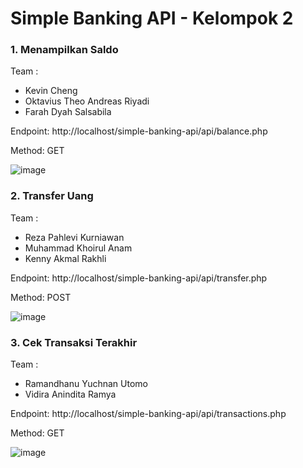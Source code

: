 # Simple Banking API - Kelompok 2

<h3>1. Menampilkan Saldo</h3>
<span>Team :</span>
<ul>
  <li>Kevin Cheng</li>
  <li>Oktavius Theo Andreas Riyadi</li>
  <li>Farah Dyah Salsabila</li>
</ul>
<p>Endpoint: http://localhost/simple-banking-api/api/balance.php</p>
<p>Method: GET</p>

![image](https://github.com/Rezapahlevi3108/simple-banking-api/assets/111274882/780d3ac6-45ca-42a6-9c64-757d8d8f1261)

<h3>2. Transfer Uang</h3>
<span>Team :</span>
<ul>
  <li>Reza Pahlevi Kurniawan</li>
  <li>Muhammad Khoirul Anam</li>
  <li>Kenny Akmal Rakhli</li>
</ul>
<p>Endpoint: http://localhost/simple-banking-api/api/transfer.php</p>
<p>Method: POST</p>

![image](https://github.com/Rezapahlevi3108/simple-banking-api/assets/111274882/45b25cb7-5a58-499c-9d0e-bc48889e867c)

<h3>3. Cek Transaksi Terakhir</h3>
<span>Team :</span>
<ul>
  <li>Ramandhanu Yuchnan Utomo</li>
  <li>Vidira Anindita Ramya</li>
</ul>
<p>Endpoint: http://localhost/simple-banking-api/api/transactions.php</p>
<p>Method: GET</p>

![image](https://github.com/Rezapahlevi3108/simple-banking-api/assets/111274882/3f8a7cf4-843d-4045-8efd-ada5863353ce)
